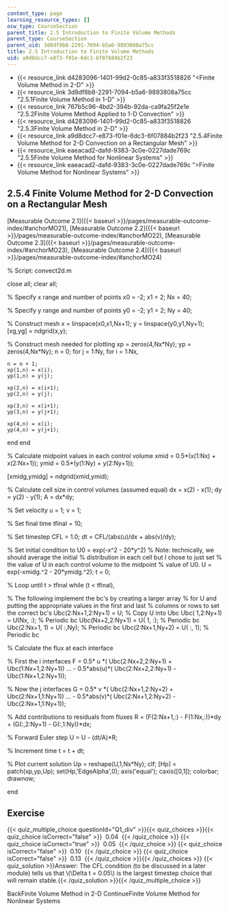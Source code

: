```yaml
---
content_type: page
learning_resource_types: []
ocw_type: CourseSection
parent_title: 2.5 Introduction to Finite Volume Methods
parent_type: CourseSection
parent_uid: 3d8df8b8-2291-7094-b5a6-9893808a75cc
title: 2.5 Introduction to Finite Volume Methods
uid: a9d8dcc7-e873-f01e-6dc3-6f07884b2f23
---
```


*   {{< resource_link d4283096-1401-99d2-0c85-a833f3518826 "\<Finite Volume Method in 2-D" >}}
*   {{< resource_link 3d8df8b8-2291-7094-b5a6-9893808a75cc "2.5.1Finite Volume Method in 1-D" >}}
*   {{< resource_link 767b5c96-4bd2-394b-92da-ca9fa25f2e1e "2.5.2Finite Volume Method Applied to 1-D Convection" >}}
*   {{< resource_link d4283096-1401-99d2-0c85-a833f3518826 "2.5.3Finite Volume Method in 2-D" >}}
*   {{< resource_link a9d8dcc7-e873-f01e-6dc3-6f07884b2f23 "2.5.4Finite Volume Method for 2-D Convection on a Rectangular Mesh" >}}
*   {{< resource_link eaeacad2-dafd-9383-3c0e-0227dade769c "2.5.5Finite Volume Method for Nonlinear Systems" >}}
*   {{< resource_link eaeacad2-dafd-9383-3c0e-0227dade769c "\>Finite Volume Method for Nonlinear Systems" >}}

2.5.4 Finite Volume Method for 2-D Convection on a Rectangular Mesh
-------------------------------------------------------------------

[Measurable Outcome 2.1]({{< baseurl >}}/pages/measurable-outcome-index/#anchorMO21), [Measurable Outcome 2.2]({{< baseurl >}}/pages/measurable-outcome-index/#anchorMO22), [Measurable Outcome 2.3]({{< baseurl >}}/pages/measurable-outcome-index/#anchorMO23), [Measurable Outcome 2.4]({{< baseurl >}}/pages/measurable-outcome-index/#anchorMO24)

% Script: convect2d.m

close all;
clear all;

% Specify x range and number of points
x0 = -2;
x1 =  2;
Nx = 40;

% Specify y range and number of points
y0 = -2;
y1 =  2;
Ny = 40;

% Construct mesh
x       = linspace(x0,x1,Nx+1);
y       = linspace(y0,y1,Ny+1);
\[xg,yg\] = ndgrid(x,y);

% Construct mesh needed for plotting
xp = zeros(4,Nx\*Ny);
yp = zeros(4,Nx\*Ny);
n = 0;
for j = 1:Ny,
  for i = 1:Nx,

    n = n + 1;
    xp(1,n) = x(i);
    yp(1,n) = y(j);

    xp(2,n) = x(i+1);
    yp(2,n) = y(j);

    xp(3,n) = x(i+1);
    yp(3,n) = y(j+1);

    xp(4,n) = x(i);
    yp(4,n) = y(j+1);

  end
end

% Calculate midpoint values in each control volume
xmid = 0.5\*(x(1:Nx) + x(2:Nx+1));
ymid = 0.5\*(y(1:Ny) + y(2:Ny+1));

\[xmidg,ymidg\] = ndgrid(xmid,ymid);

% Calculate cell size in control volumes (assumed equal)
dx = x(2) - x(1);
dy = y(2) - y(1);
A  = dx\*dy;

% Set velocity
u = 1;
v = 1;

% Set final time
tfinal = 10;

% Set timestep
CFL = 1.0;
dt = CFL/(abs(u)/dx + abs(v)/dy);

% Set initial condition to U0 = exp(-x^2 - 20\*y^2)
% Note: technically, we should average the initial
% distribution in each cell but I chose to just set
% the value of U in each control volume to the midpoint
% value of U0.
U = exp(-xmidg.^2 - 20\*ymidg.^2);
t = 0;


% Loop until t > tfinal
while (t \< tfinal),

  % The following implement the bc's by creating a larger array
  % for U and putting the appropriate values in the first and last
  % columns or rows to set the correct bc's
  Ubc(2:Nx+1,2:Ny+1) = U; % Copy U into Ubc
  Ubc(   1,2:Ny+1)   = U(Nx, :); % Periodic bc
  Ubc(Nx+2,2:Ny+1)   = U( 1, :); % Periodic bc
  Ubc(2:Nx+1,   1)   = U( :,Ny); % Periodic bc
  Ubc(2:Nx+1,Ny+2)   = U( :, 1); % Periodic bc

  % Calculate the flux at each interface

  % First the i interfaces
  F =   0.5\*    u \*( Ubc(2:Nx+2,2:Ny+1) + Ubc(1:Nx+1,2:Ny+1)) ...
      - 0.5\*abs(u)\*( Ubc(2:Nx+2,2:Ny+1) - Ubc(1:Nx+1,2:Ny+1));

  % Now the j interfaces
  G =   0.5\*    v \*( Ubc(2:Nx+1,2:Ny+2) + Ubc(2:Nx+1,1:Ny+1)) ...
      - 0.5\*abs(v)\*( Ubc(2:Nx+1,2:Ny+2) - Ubc(2:Nx+1,1:Ny+1));

  % Add contributions to residuals from fluxes
  R = (F(2:Nx+1,:) - F(1:Nx,:))\*dy + (G(:,2:Ny+1) - G(:,1:Ny))\*dx;

  % Forward Euler step
  U = U - (dt/A)\*R;

  % Increment time
  t = t + dt;

  % Plot current solution
  Up = reshape(U,1,Nx\*Ny);
  clf;
  \[Hp\] = patch(xp,yp,Up);
  set(Hp,'EdgeAlpha',0);
  axis('equal');
  caxis(\[0,1\]);
  colorbar;
  drawnow;

end

Exercise
--------

{{< quiz_multiple_choice questionId="Q1_div" >}}{{< quiz_choices >}}{{< quiz_choice isCorrect="false" >}}&nbsp; 0.04 &nbsp;{{< /quiz_choice >}}
{{< quiz_choice isCorrect="true" >}}&nbsp; 0.05 &nbsp;{{< /quiz_choice >}}
{{< quiz_choice isCorrect="false" >}}&nbsp; 0.10 &nbsp;{{< /quiz_choice >}}
{{< quiz_choice isCorrect="false" >}}&nbsp; 0.13 &nbsp;{{< /quiz_choice >}}{{< /quiz_choices >}}
{{< quiz_solution >}}Answer: The CFL condition (to be discussed in a later module) tells us that \\(\\Delta t = 0.05\\) is the largest timestep choice that will remain stable.{{< /quiz_solution >}}{{< /quiz_multiple_choice >}}

BackFinite Volume Method in 2-D ContinueFinite Volume Method for Nonlinear Systems
